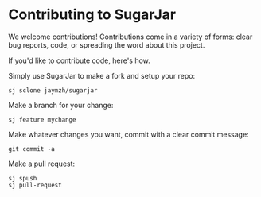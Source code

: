 # Contributing to SugarJar

We welcome contributions! Contributions come in a variety of forms: clear bug
reports, code, or spreading the word about this project.

If you'd like to contribute code, here's how.

Simply use SugarJar to make a fork and setup your repo:

```shell
sj sclone jaymzh/sugarjar
```

Make a branch for your change:

```shell
sj feature mychange
```

Make whatever changes you want, commit with a clear commit message:

```shell
git commit -a
```

Make a pull request:

```shell
sj spush
sj pull-request
```
